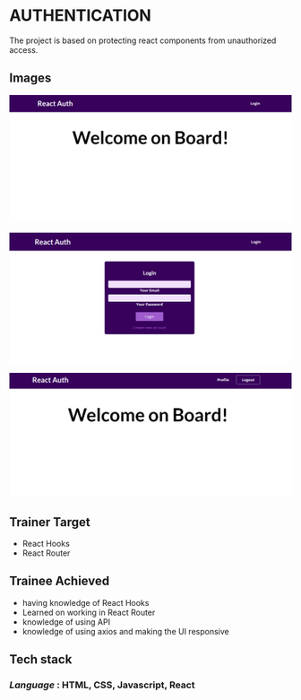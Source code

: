 # **AUTHENTICATION** #

The project is based on protecting react  components from unauthorized access.

## Images ##
![Alt text](d1.png)

![Alt text](d2.png)

![Alt text](d3.png)

## Trainer Target
- React Hooks
- React Router

## Trainee Achieved
- having knowledge of React Hooks
- Learned on working in React Router
- knowledge of using API
- knowledge of using axios and making the UI responsive

## Tech stack
### _Language_ : HTML, CSS, Javascript, React